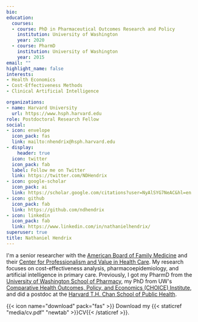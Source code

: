 ```yaml
---
bio: 
education:
  courses:
  - course: PhD in Pharmaceutical Outcomes Research and Policy
    institution: University of Washington
    year: 2020
  - course: PharmD
    institution: University of Washington
    year: 2015
email: ""
highlight_name: false
interests:
- Health Economics
- Cost-Effectiveness Methods 
- Clinical Artificial Intelligence

organizations:
- name: Harvard University
  url: https://www.hsph.harvard.edu
role: Postdoctoral Research Fellow
social:
- icon: envelope
  icon_pack: fas
  link: mailto:nhendrix@hsph.harvard.edu
- display:
    header: true
  icon: twitter
  icon_pack: fab
  label: Follow me on Twitter
  link: https://twitter.com/NDHendrix
- icon: google-scholar
  icon_pack: ai
  link: https://scholar.google.com/citations?user=NyAlSYG7NeAC&hl=en
- icon: github
  icon_pack: fab
  link: https://github.com/ndhendrix
- icon: linkedin
  icon_pack: fab
  link: https://www.linkedin.com/in/nathanielhendrix/
superuser: true
title: Nathaniel Hendrix
---
```


I'm a senior researcher with the [American Board of Family Medicine](https://www.theabfm.org) and their [Center for Professionalism and Value in Health Care](https://professionalismandvalue.org). My research focuses on cost-effectiveness analysis, pharmacoepidemiology, and artificial intelligence in primary care. Previously, I got my PharmD from the [University of Washington School of Pharmacy](https://sop.washington.edu), my PhD from UW's [Comparative Health Outcomes, Policy, and Economics (CHOICE) Institute](https://sop.washington.edu/choice/), and did a postdoc at the [Harvard T.H. Chan School of Public Health](https://www.hsph.harvard.edu).

{{< icon name="download" pack="fas" >}} Download my {{< staticref "media/cv.pdf" "newtab" >}}CV{{< /staticref >}}.
